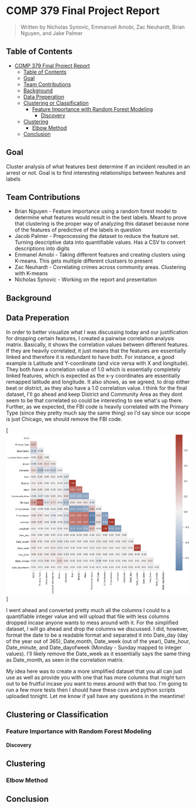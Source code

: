 # COMP 379 Final Project Report

> Written by Nicholas Synovic, Emmanuel Amobi, Zac Neuhardt, Brian Nguyen, and Jake Palmer

## Table of Contents

- [COMP 379 Final Project Report](#comp-379-final-project-report)
  - [Table of Contents](#table-of-contents)
  - [Goal](#goal)
  - [Team Contributions](#team-contributions)
  - [Background](#background)
  - [Data Preperation](#data-preperation)
  - [Clustering or Classification](#clustering-or-classification)
    - [Feature Importance with Random Forest Modeling](#feature-importance-with-random-forest-modeling)
      - [Discovery](#discovery)
  - [Clustering](#clustering)
    - [Elbow Method](#elbow-method)
  - [Conclusion](#conclusion)

## Goal

Cluster analysis of what features best determine if an incident resulted in an arrest or not. Goal is to find interesting relationships between features and labels

## Team Contributions

- Brian Nguyen - Feature importance using a random forest model to determine what features would result in the best labels. Meant to prove that clustering is the proper way of analyzing this dataset because none of the features of predictive of the labels in question
- Jacob Palmer - Preprocessing the dataset to reduce the feature set. Turning descriptive data into quantifiable values. Has a CSV to convert descriptions into digits
- Emmanel Amobi - Taking different features and creating clusters using K-means. This gets multiple different clustsers to present
- Zac Neuhardt - Correlating crimes across community areas. Clustering with K-means
- Nicholas Synovic - Working on the report and presentation

## Background

## Data Preperation

In order to better visualize what I was discussing today and our justification for dropping certain features, I created a pairwise correlation analysis matrix. Basically, it shows the correlation values between different features. If they are heavily correlated, it just means that the features are essentially linked and therefore it is redundant to have both. For instance, a good example is Latitude and Y-coordinate (and vice versa with X and longitude). They both have a correlation value of 1.0 which is essentially completely linked features, which is expected as the x-y coordinates are essentially remapped latitude and longitude. It also shows, as we agreed, to drop either beat or district, as they also have a 1.0 correlation value. I think for the final dataset, I'll go ahead and keep District and Community Area as they dont seem to be that correlated so could be interesting to see what's up there. Further, as we expected, the FBI code is heavily correlated with the Primary Type (since they pretty much say the same thing) so I'd say since our scope is just Chicago, we should remove the FBI code.

[![Processed Data Pairwise Coorelation](Processed%20Data%20Pairwise%20Coorelation%20Matrix.png)]

I went ahead and converted pretty much all the columns I could to a quantifiable integer value and will upload that file with less columns dropped incase anyone wants to mess around with it. For the simplified dataset, I will go ahead and drop the columns we discussed. I did, however, format the date to be a readable format and separated it into Date_day (day of the year out of 365), Date,month, Date_week (out of the year), Date_hour, Date_minute, and Date_dayofweek (Monday - Sunday mapped to integer values). I'll likely remove the Date_week as it essentially says the same thing as Date_month, as seen in the correlation matrix.

My idea here was to create a more simplified dataset that you all can just use as well as provide you with one that has more columns that might turn out to be fruitful incase you want to mess around with that too. I'm going to run a few more tests then I should have these csvs and python scripts uploaded tonight. Let me know if yall have any questions in the meantime!

## Clustering or Classification

### Feature Importance with Random Forest Modeling

#### Discovery

## Clustering

### Elbow Method

## Conclusion
